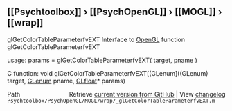 ## [[Psychtoolbox]] &#8250; [[PsychOpenGL]] &#8250; [[MOGL]] &#8250; [[wrap]]

glGetColorTableParameterfvEXT  Interface to [OpenGL](OpenGL) function glGetColorTableParameterfvEXT  
  
usage:  params = glGetColorTableParameterfvEXT( target, pname )  
  
C function:  void glGetColorTableParameterfvEXT[(GLenum]((GLenum) target, [GLenum](GLenum) pname, [GLfloat](GLfloat)\* params)  




<div class="code_header" style="text-align:right;">
  <span style="float:left;">Path&nbsp;&nbsp;</span> <span class="counter">Retrieve <a href=
  "https://raw.github.com/Psychtoolbox-3/Psychtoolbox-3/beta/Psychtoolbox/PsychOpenGL/MOGL/wrap/_glGetColorTableParameterfvEXT.m">current version from GitHub</a> | View <a href=
  "https://github.com/Psychtoolbox-3/Psychtoolbox-3/commits/beta/Psychtoolbox/PsychOpenGL/MOGL/wrap/_glGetColorTableParameterfvEXT.m">changelog</a></span>
</div>
<div class="code">
  <code>Psychtoolbox/PsychOpenGL/MOGL/wrap/_glGetColorTableParameterfvEXT.m</code>
</div>

